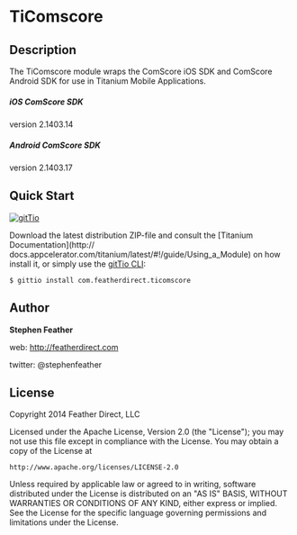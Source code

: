 # TiComscore

## Description

The TiComscore module wraps the ComScore iOS SDK and ComScore Android SDK for use in Titanium Mobile Applications. 

##### iOS ComScore SDK
version 2.1403.14

##### Android ComScore SDK
version 2.1403.17

## Quick Start

[![gitTio](http://gitt.io/badge.png)](http://gitt.io/component/com.featherdirect.ticomscore)

Download the latest distribution ZIP-file and consult the [Titanium Documentation](http://
docs.appcelerator.com/titanium/latest/#!/guide/Using_a_Module) on how install it, or simply use the 
[gitTio CLI](http://gitt.io/cli):

`$ gittio install com.featherdirect.ticomscore`

## Author

**Stephen Feather**

web: http://featherdirect.com

twitter: @stephenfeather


## License

Copyright 2014 Feather Direct, LLC

Licensed under the Apache License, Version 2.0 (the "License");
you may not use this file except in compliance with the License.
You may obtain a copy of the License at

    http://www.apache.org/licenses/LICENSE-2.0

Unless required by applicable law or agreed to in writing, software
distributed under the License is distributed on an "AS IS" BASIS,
WITHOUT WARRANTIES OR CONDITIONS OF ANY KIND, either express or implied.
See the License for the specific language governing permissions and
limitations under the License.